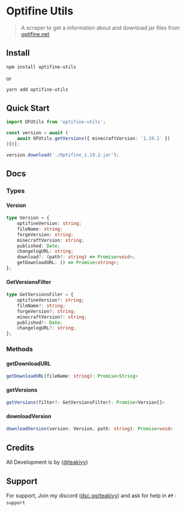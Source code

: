# Optifine Utils

> A scraper to get a information about and download jar files from <a href="https://optifine.net">optifine.net</a>

## Install

```bash
npm install optifine-utils
```

or

```bash
yarn add optifine-utils
```

## Quick Start

```ts
import OFUtils from 'optifine-utils';

const version = await (
    await OFUtils.getVersions({ minecraftVersion: '1.19.2' })
)[0];

version.download('./Optifine_1.19.2.jar');
```

## Docs

### Types

#### Version

```ts
type Version = {
    optifineVersion: string;
    fileName: string;
    forgeVersion: string;
    minecraftVersion: string;
    published: Date;
    changelogURL: string;
    download?: (path?: string) => Promise<void>;
    getDownloadURL: () => Promise<string>;
};
```

#### GetVersionsFilter

```ts
type GetVersionsFiler = {
    optifineVersion?: string;
    fileName?: string;
    forgeVersion?: string;
    minecraftVersion?: string;
    published?: Date;
    changelogURL?: string;
};
```

### Methods

#### getDownloadURL

```ts
getDownloadURL(fileName: string): Promise<String>
```

#### getVersions

```ts
getVersions(filter?: GetVersionsFilter): Promise<Version[]>
```

#### downloadVersion

```ts
downloadVersion(version: Version, path: string): Promise<void>
```

## Credits

All Development is by ([@teakivy](https://www.github.com/teakivy))

## Support

For support, Join my discord ([dsc.gg/teakivy](https://discord.gg/Xb6eeRevkb)) and ask for help in `#❓︱support`
